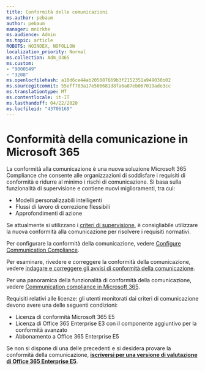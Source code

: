```yaml
---
title: Conformità delle comunicazioni
ms.author: pebaum
author: pebaum
manager: mnirkhe
ms.audience: Admin
ms.topic: article
ROBOTS: NOINDEX, NOFOLLOW
localization_priority: Normal
ms.collection: Adm_O365
ms.custom:
- "9000549"
- "3208"
ms.openlocfilehash: a10d6ce44ab205087669b3f2152351a949030b02
ms.sourcegitcommit: 55eff703a17e500681d8fa6a87eb067019ade3cc
ms.translationtype: MT
ms.contentlocale: it-IT
ms.lasthandoff: 04/22/2020
ms.locfileid: "43706169"
---
```

# <a name="communication-compliance-in-microsoft-365"></a>Conformità della comunicazione in Microsoft 365

La conformità alla comunicazione è una nuova soluzione Microsoft 365 Compliance che consente alle organizzazioni di soddisfare i requisiti di conformità e ridurre al minimo i rischi di comunicazione. Si basa sulla funzionalità di supervisione e contiene nuovi miglioramenti, tra cui:

- Modelli personalizzabili intelligenti
- Flussi di lavoro di correzione flessibili
- Approfondimenti di azione

Se attualmente si utilizzano i [criteri di supervisione](https://docs.microsoft.com/microsoft-365/compliance/supervision-policies), è consigliabile utilizzare la nuova conformità alla comunicazione per risolvere i requisiti normativi.

Per configurare la conformità della comunicazione, vedere [Configure Communication Compliance](https://docs.microsoft.com/microsoft-365/compliance/communication-compliance-configure).

Per esaminare, rivedere e correggere la conformità della comunicazione, vedere [indagare e correggere gli avvisi di conformità della comunicazione](https://docs.microsoft.com/microsoft-365/compliance/communication-compliance-investigate-remediate).

Per una panoramica della funzionalità di conformità della comunicazione, vedere [Communication compliance in Microsoft 365](https://docs.microsoft.com/microsoft-365/compliance/communication-compliance).

Requisiti relativi alle licenze: gli utenti monitorati dai criteri di comunicazione devono avere una delle seguenti condizioni:

- Licenza di conformità Microsoft 365 E5
- Licenza di Office 365 Enterprise E3 con il componente aggiuntivo per la conformità avanzato
- Abbonamento a Office 365 Enterprise E5

Se non si dispone di una delle precedenti e si desidera provare la conformità della comunicazione, **[iscriversi per una versione di valutazione di Office 365 Enterprise E5](https://go.microsoft.com/fwlink/p/?LinkID=698279)**.